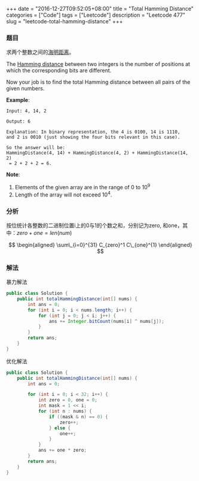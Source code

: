 +++
date = "2016-12-27T09:52:05+08:00"
title = "Total Hamming Distance"
categories = ["Code"]
tags = ["Leetcode"]
description = "Leetcode 477"
slug = "leetcode-total-hamming-distance"
+++

### 题目

求两个整数之间的[海明距离](https://en.wikipedia.org/wiki/Hamming_distance)。

The [Hamming distance](https://en.wikipedia.org/wiki/Hamming_distance) between two integers is the number of positions at which the corresponding bits are different.

Now your job is to find the total Hamming distance between all pairs of the given numbers.

__Example__:

```console
Input: 4, 14, 2

Output: 6

Explanation: In binary representation, the 4 is 0100, 14 is 1110, 
and 2 is 0010 (just showing the four bits relevant in this case). 

So the answer will be:
HammingDistance(4, 14) + HammingDistance(4, 2) + HammingDistance(14, 2)
 = 2 + 2 + 2 = 6.
```

__Note__:

1. Elements of the given array are in the range of 0 to $10^9$
2. Length of the array will not exceed $10^4$.

### 分析

按位统计各整数的二进制位置i上的0与1的个数之和，分别记为zero, 和one，其中：$zero + one = len(num)$

$$
\begin{aligned}
\sum\_{i=0}^{31} C_{zero}^1 C\_{one}^{1}
\end{aligned}
$$

### 解法

暴力解法

```java
public class Solution {
    public int totalHammingDistance(int[] nums) {
        int ans = 0;
        for (int i = 0; i < nums.length; i++) {
            for (int j = 0; j < i; j++) {
                ans += Integer.bitCount(nums[i] ^ nums[j]);
            }
        }
        return ans;
    }
}
```

优化解法

```java
public class Solution {
    public int totalHammingDistance(int[] nums) {
        int ans = 0;

        for (int i = 0; i < 32; i++) {
            int zero = 0, one = 0;
            int mask = 1 << i;
            for (int n : nums) {
                if ((mask & n) == 0) {
                    zero++;
                } else {
                    one++;
                }
            }
            ans += one * zero;
        }
        return ans;
    }
}
```
